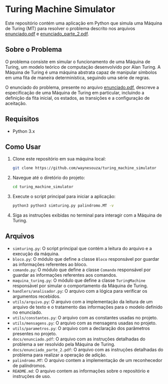 # Turing Machine Simulator

Este repositório contém uma aplicação em Python que simula uma Máquina de Turing (MT) para resolver o problema descrito nos arquivos [enunciado.pdf](https://github.com/waynesouza/turing_machine_simulator/blob/master/docs/enunciado.pdf) e [enunciado_parte_2.pdf](https://github.com/waynesouza/turing_machine_simulator/blob/master/docs/enunciado_parte_2.pdf).

## Sobre o Problema

O problema consiste em simular o funcionamento de uma Máquina de Turing, um modelo teórico de computação desenvolvido por Alan Turing. A Máquina de Turing é uma máquina abstrata capaz de manipular símbolos em uma fita de maneira determinística, seguindo uma série de regras.

O enunciado do problema, presente no arquivo [enunciado.pdf](https://github.com/waynesouza/turing_machine_simulator/blob/master/docs/enunciado.pdf), descreve a especificação de uma Máquina de Turing em particular, incluindo a definição da fita inicial, os estados, as transições e a configuração de aceitação.

## Requisitos

- Python 3.x

## Como Usar

1. Clone este repositório em sua máquina local:

   ```bash
   git clone https://github.com/waynesouza/turing_machine_simulator
   ```

2. Navegue até o diretório do projeto:

   ```bash
   cd turing_machine_simulator
   ```

3. Execute o script principal para iniciar a aplicação:

   ```bash
   python3 python3 simturing.py palindromo.MT -v
   ```

4. Siga as instruções exibidas no terminal para interagir com a Máquina de Turing.

## Arquivos

- `simturing.py`: O script principal que contém a leitura do arquivo e a execução da máquina.
- `bloco.py`: O módulo que define a classe `Bloco` responsável por guardar as informações referentes ao bloco.
- `comando.py`: O módulo que define a classe `Comando` responsável por guardar as informações referentes aos comandos.
- `maquina_turing.py`: O módulo que define a classe `TuringMachine` responsável por simular o comportamento da Máquina de Turing.
- `handlers/analisador.py`: O arquivo com a lógica para verificar os argumentos recebidos.
- `utils/arquivo.py`: O arquivo com a implementação da leitura de um arquivo de texto e o tratamento das informações para o modelo definido no enunciado.
- `utils/constantes.py`: O arquivo com as constantes usadas no projeto.
- `utils/mensagens.py`: O arquivo com as mensagens usadas no projeto.
- `utils/parametros.py`: O arquivo com a declaração dos parâmetros presentes no projeto.
- `docs/enunciado.pdf`: O arquivo com as instruções detalhadas do problema a ser resolvido pela Máquina de Turing.
- `docs/enunciado_parte_2.pdf`: O arquivo com as instruções detalhadas do problema para realizar a operação de adição.
- `palindromo.MT`: O arquivo contem a implementação de um reconhecedor de palíndromos.
- `README.md`: O arquivo contem as informações sobre o repositório e instruções de uso.
